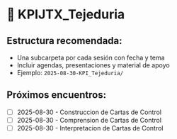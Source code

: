 # 📅 KPIJTX_Tejeduria

## Estructura recomendada:
- Una subcarpeta por cada sesión con fecha y tema
- Incluir agendas, presentaciones y material de apoyo
- Ejemplo: `2025-08-30-KPI_Tejeduria/`

## Próximos encuentros:
- [ ] 2025-08-30 - Construccion de Cartas de Control
- [ ] 2025-08-30 - Comprension de Cartas de Control
- [ ] 2025-08-30 - Interpretacion de Cartas de Control
